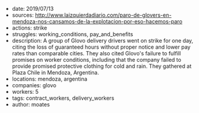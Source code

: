 - date: 2019/07/13
- sources: http://www.laizquierdadiario.com/paro-de-glovers-en-mendoza-nos-cansamos-de-la-explotacion-por-eso-hacemos-paro
- actions: strike
- struggles: working_conditions, pay_and_benefits
- description: A group of Glovo delivery drivers went on strike for one day, citing the loss of guaranteed hours without proper notice and lower pay rates than comparable cities. They also cited Glovo's failure to fulfill promises on worker conditions, including that the company failed to provide promised protective clothing for cold and rain. They gathered at Plaza Chile in Mendoza, Argentina.
- locations: mendoza, argentina
- companies: glovo
- workers: 5
- tags: contract_workers, delivery_workers
- author: moates
